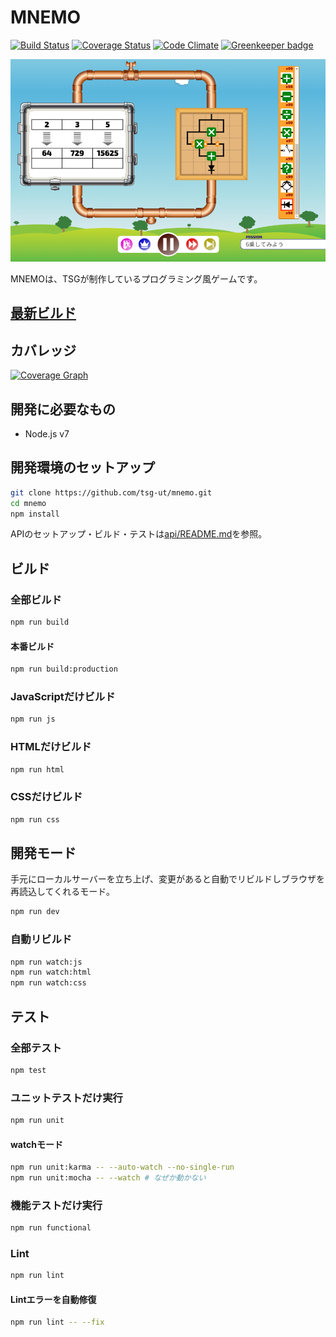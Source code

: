 # MNEMO

[![Build Status][travis-image]][travis-url]
[![Coverage Status][codecov-image]][codecov-url]
[![Code Climate][codeclimate-image]][codeclimate-url]
[![Greenkeeper badge][greenkeeper-image]][greenkeeper-url]

[travis-url]: https://travis-ci.org/tsg-ut/mnemo
[travis-image]: https://travis-ci.org/tsg-ut/mnemo.svg?branch=master
[codecov-url]: https://codecov.io/gh/tsg-ut/mnemo
[codecov-image]: https://codecov.io/gh/tsg-ut/mnemo/branch/master/graph/badge.svg
[codecov-graph]: https://codecov.io/gh/tsg-ut/mnemo/branch/master/graphs/tree.svg?width=888&height=150
[codeclimate-url]: https://codeclimate.com/github/tsg-ut/mnemo
[codeclimate-image]: https://codeclimate.com/github/tsg-ut/mnemo/badges/gpa.svg
[greenkeeper-url]: https://greenkeeper.io/
[greenkeeper-image]: https://badges.greenkeeper.io/tsg-ut/mnemo.svg

[![ScreenShot](assets/screen.png)](https://mnemo.pro/)

MNEMOは、TSGが制作しているプログラミング風ゲームです。

## [最新ビルド](https://mnemo.pro/)

## カバレッジ

[![Coverage Graph][codecov-graph]][codecov-url]

## 開発に必要なもの

* Node.js v7

## 開発環境のセットアップ

```sh
git clone https://github.com/tsg-ut/mnemo.git
cd mnemo
npm install
```

APIのセットアップ・ビルド・テストは[api/README.md](api/README.md)を参照。

## ビルド

### 全部ビルド

```sh
npm run build
```

#### 本番ビルド

```sh
npm run build:production
```

### JavaScriptだけビルド

```sh
npm run js
```

### HTMLだけビルド

```sh
npm run html
```

### CSSだけビルド

```sh
npm run css
```

## 開発モード

手元にローカルサーバーを立ち上げ、変更があると自動でリビルドしブラウザを再読込してくれるモード。

```sh
npm run dev
```

### 自動リビルド

```sh
npm run watch:js
npm run watch:html
npm run watch:css
```

## テスト

### 全部テスト

```sh
npm test
```

### ユニットテストだけ実行

```sh
npm run unit
```

#### watchモード

```sh
npm run unit:karma -- --auto-watch --no-single-run
npm run unit:mocha -- --watch # なぜか動かない
```

### 機能テストだけ実行

```sh
npm run functional
```

### Lint

```sh
npm run lint
```

#### Lintエラーを自動修復

```sh
npm run lint -- --fix
```
